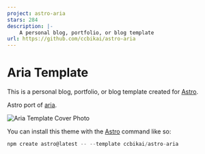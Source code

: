 ```yaml
---
project: astro-aria
stars: 284
description: |-
    A personal blog, portfolio, or blog template
url: https://github.com/ccbikai/astro-aria
---
```


# Aria Template

This is a personal blog, portfolio, or blog template created for [Astro](https://astro.build).

Astro port of [aria](https://github.com/static-templates/aria).

![Aria Template Cover Photo](https://github.com/ccbikai/astro-aria/blob/main/public/assets/images/cover.png?raw=true)

You can install this theme with the [Astro](https://astro.build) command like so:

```js
npm create astro@latest -- --template ccbikai/astro-aria
```

